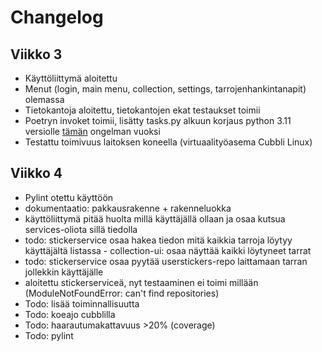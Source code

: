 # Changelog

## Viikko 3

- Käyttöliittymä aloitettu
- Menut (login, main menu, collection, settings, tarrojenhankintanapit) olemassa
- Tietokantoja aloitettu, tietokantojen ekat testaukset toimii
- Poetryn invoket toimii, lisätty tasks.py alkuun korjaus python 3.11 versiolle [tämän](https://github.com/pyinvoke/invoke/issues/833) ongelman vuoksi 
- Testattu toimivuus laitoksen koneella (virtuaalityöasema Cubbli Linux)

## Viikko 4
- Pylint otettu käyttöön
- dokumentaatio: pakkausrakenne + rakenneluokka
- käyttöliittymä pitää huolta millä käyttäjällä ollaan ja osaa kutsua services-oliota sillä tiedolla
- todo: stickerservice osaa hakea tiedon mitä kaikkia tarroja löytyy käyttäjältä listassa - collection-ui: osaa näyttää kaikki löytyneet tarrat
- todo: stickerservice osaa pyytää userstickers-repo laittamaan tarran jollekkin käyttäjälle
- aloitettu stickerserviceä, nyt testaaminen ei toimi millään (ModuleNotFoundError: can't find repositories)
- Todo: lisää toiminnallisuutta
- Todo: koeajo cubblilla
- Todo: haarautumakattavuus >20% (coverage) 
- Todo: pylint
